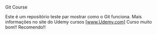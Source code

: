 Git Course

Este é um repositório teste par mostrar como o Git funciona.
Mais informações no site do Udemy cursos [www.Udemy.com]
Curso muito bom!! Recomendo!!

